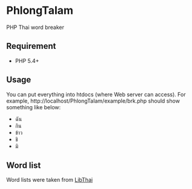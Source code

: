 PhlongTaIam
===========

PHP Thai word breaker

Requirement
-----------
* PHP 5.4+

Usage
-----
You can put everything into htdocs (where Web server can access). For example, http://localhost/PhlongTaIam/example/brk.php should show something like below:

* ฉัน
* กิน
* ข้าว
* ชิ
* มิ

Word list
---------
Word lists were taken from [LibThai](http://linux.thai.net/projects/libthai)
